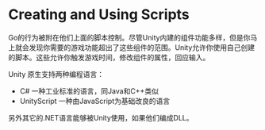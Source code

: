 # Creating and Using Scripts
Go的行为被附在他们上面的脚本控制。尽管Unity内建的组件功能多样，但是你马上就会发现你需要的游戏功能超出了这些组件的范围。Unity允许你使用自己创建的脚本。这些允许你触发游戏时间，修改组件的属性，回应输入。

Unity 原生支持两种编程语言：
* C# 一种工业标准的语言，同Java和C++类似
* UnityScript 一种由JavaScript为基础改良的语言

另外其它的.NET语言能够被Unity使用，如果他们编成DLL。
